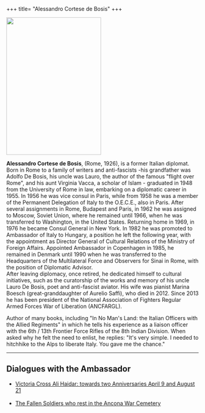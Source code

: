 +++
title= "Alessandro Cortese de Bosis"
+++

<img src="/images/friends/cortese de bosis.jpeg" width="248" height="360" ><br>

**Alessandro Cortese de Bosis**, (Rome, 1926), is a former Italian diplomat. Born in Rome to a family of writers and anti-fascists -his   grandfather was Adolfo De Bosis, his uncle was Lauro, the author of the famous "flight over Rome", and his aunt Virginia Vacca, a scholar of Islam - graduated  in 1948  from the University of Rome in law, embarking on a diplomatic career in 1955.
In 1956 he was vice consul in Paris, while from 1958 he was a member of the Permanent Delegation of Italy to the O.E.C.E., also in Paris. After several assignments in Rome, Budapest and Paris, in 1962 he was assigned to Moscow, Soviet Union, where he remained until 1966, when he was transferred to Washington, in the United States.
Returning home in 1969, in 1976 he became Consul General in New York. In 1982 he  was promoted  to Ambassador of  Italy to Hungary, a position he left the following year, with the appointment as Director General of Cultural Relations of the Ministry of Foreign Affairs.
Appointed Ambassador in Copenhagen in 1985, he  remained in  Denmark until 1990 when he was transferred to the Headquarters of the Multilateral Force and Observers for Sinai in Rome, with the position of Diplomatic Advisor.  
After leaving diplomacy, once retired, he dedicated himself to cultural initiatives, such as the curatorship of the works and memory of his uncle Lauro De Bosis, poet and anti-fascist aviator.
His wife was pianist Marina Boesch (great-granddaughter of Aurelio Saffi), who died in 2012.
Since 2013 he has been president of the National Association of Fighters Regular Armed Forces War of Liberation (ANCFARGL).

Author of many books, including "In No Man's Land: the Italian Officers with the Allied Regiments" in which he tells his experience as a liaison officer with the 6th / 13th Frontier Force Rifles of the 8th Indian Division. 
When asked why he felt the need to enlist, he replies: "It's very simple. I needed to hitchhike to the Alps to liberate Italy. You gave me the chance." 

<hr>

<h2>Dialogues with the Ambassador</h2>

<ul>
	<li><a href="/../en/interviews/dialogues_with_the_ambassador/victoria_cross_ali_hadar">Victoria Cross Ali Haidar: towards two Anniversaries April 9 and August 21</a></li><br>
	<li><a href="/../en/interviews/dialogues_with_the_ambassador/ancora_war_cemetery">The Fallen Soldiers who rest in the Ancona War Cemetery</a></li><br>
</ul>

